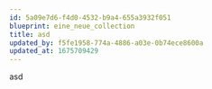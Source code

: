 ```yaml
---
id: 5a09e7d6-f4d0-4532-b9a4-655a3932f051
blueprint: eine_neue_collection
title: asd
updated_by: f5fe1958-774a-4886-a03e-0b74ece8600a
updated_at: 1675709429
---
```

asd
